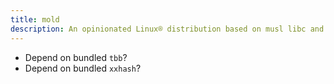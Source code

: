 ```yaml
---
title: mold
description: An opinionated Linux® distribution based on musl libc and toybox
---
```


- Depend on bundled `tbb`?
- Depend on bundled `xxhash`?
